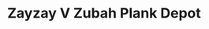 ---
title: "Zayzay V Zubah Plank Depot"
url: /zwedru/zayzay-v-zubah-plank-depot/
shop: Baustoffe
---